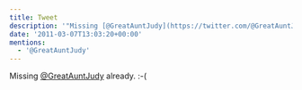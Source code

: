 ```yaml
---
title: Tweet
description: '"Missing [@GreatAuntJudy](https://twitter.com/@GreatAuntJudy) already. :-("'
date: '2011-03-07T13:03:20+00:00'
mentions:
  - '@GreatAuntJudy'
---
```

Missing [@GreatAuntJudy](https://twitter.com/@GreatAuntJudy) already. :-(
